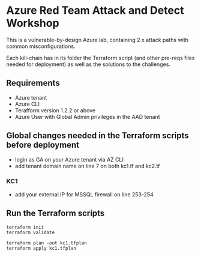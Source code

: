 # Azure Red Team Attack and Detect Workshop
This is a vulnerable-by-design Azure lab, containing 2 x attack paths with common misconfigurations. 

Each kill-chain has in its folder the Terraform script (and other pre-reqs files needed for deployment) as well as the solutions to the challenges.

## Requirements
- Azure tenant
- Azure CLI
- Terafform version 1.2.2 or above
- Azure User with Global Admin privileges in the AAD tenant

## Global changes needed in the Terraform scripts before deployment
- login as GA on your Azure tenant via AZ CLI
- add tenant domain name on line 7 on both kc1.tf and kc2.tf

### KC1
- add your external IP for MSSQL firewall on line 253-254

## Run the Terraform scripts 
```
terraform init
terraform validate

terraform plan -out kc1.tfplan
terraform apply kc1.tfplan

